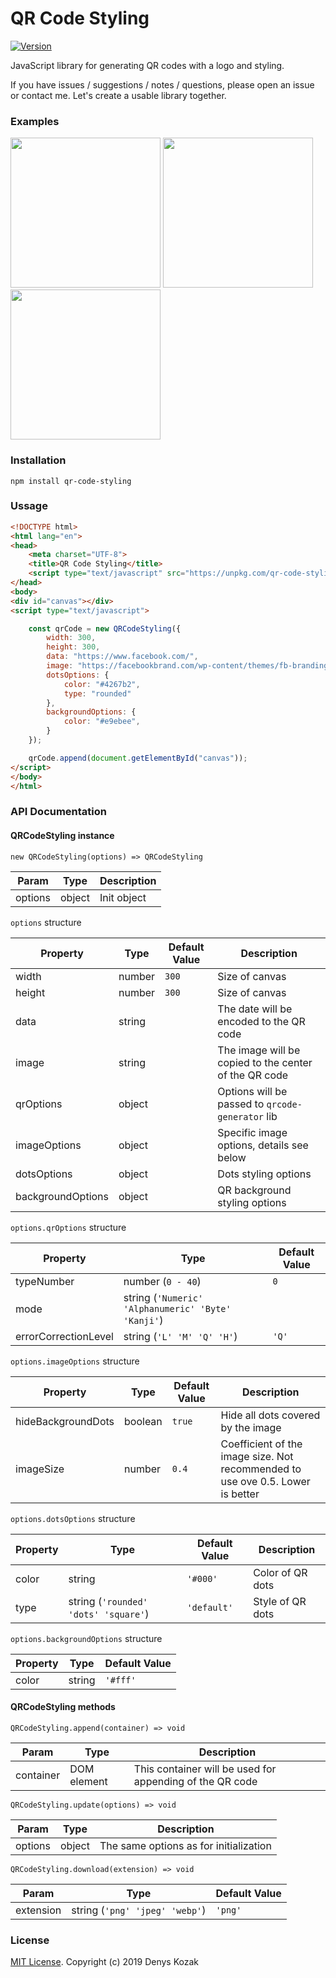 # QR Code Styling
[![Version](https://img.shields.io/npm/v/qr-code-styling.svg)](https://www.npmjs.org/package/qr-code-styling)

JavaScript library for generating QR codes with a logo and styling.

If you have issues / suggestions / notes / questions, please open an issue or contact me. Let's create a usable library together.
### Examples
<p float="left">
<img style="display:inline-block" src="https://raw.githubusercontent.com/kozakdenys/qr-code-styling/master/src/assets/facebook_example.png" width="240" />
<img style="display:inline-block" src="https://raw.githubusercontent.com/kozakdenys/qr-code-styling/master/src/assets/instagram_example.png" width="240" />
<img style="display:inline-block" src="https://raw.githubusercontent.com/kozakdenys/qr-code-styling/master/src/assets/telegram_example.png" width="240" />
</p>

### Installation

```
npm install qr-code-styling
```

### Ussage

```HTML
<!DOCTYPE html>
<html lang="en">
<head>
    <meta charset="UTF-8">
    <title>QR Code Styling</title>
    <script type="text/javascript" src="https://unpkg.com/qr-code-styling/lib/qr-code-styling.js"></script>
</head>
<body>
<div id="canvas"></div>
<script type="text/javascript">

    const qrCode = new QRCodeStyling({
        width: 300,
        height: 300,
        data: "https://www.facebook.com/",
        image: "https://facebookbrand.com/wp-content/themes/fb-branding/assets/images/fb-logo.png?v2",
        dotsOptions: {
            color: "#4267b2",
            type: "rounded"
        },
        backgroundOptions: {
            color: "#e9ebee",
        }
    });

    qrCode.append(document.getElementById("canvas"));
</script>
</body>
</html>
```

### API Documentation

#### QRCodeStyling instance
`new QRCodeStyling(options) => QRCodeStyling`

Param  |Type  |Description
-------|------|------------
options|object|Init object

`options` structure

Property         |Type  |Default Value|Description
-----------------|------|-------------|-----------------------------------------------------
width            |number|`300`        |Size of canvas
height           |number|`300`        |Size of canvas
data             |string|             |The date will be encoded to the QR code
image            |string|             |The image will be copied to the center of the QR code
qrOptions        |object|             |Options will be passed to `qrcode-generator` lib
imageOptions     |object|             |Specific image options, details see below
dotsOptions      |object|             |Dots styling options
backgroundOptions|object|             |QR background styling options

`options.qrOptions` structure

Property            |Type                                              |Default Value
--------------------|--------------------------------------------------|-------------
typeNumber          |number (`0 - 40`)                                 |`0`
mode                |string (`'Numeric' 'Alphanumeric' 'Byte' 'Kanji'`)|
errorCorrectionLevel|string (`'L' 'M' 'Q' 'H'`)                        |`'Q'`

`options.imageOptions` structure

Property          |Type   |Default Value|Description
------------------|-------|-------------|------------------------------------------------------------------------------
hideBackgroundDots|boolean|`true`       |Hide all dots covered by the image
imageSize         |number |`0.4`        |Coefficient of the image size. Not recommended to use ove 0.5. Lower is better

`options.dotsOptions` structure

Property|Type                                |Default Value|Description
--------|------------------------------------|-------------|-----------------
color  |string                              |`'#000'`     |Color of QR dots
type    |string (`'rounded' 'dots' 'square'`)|`'default'`  |Style of QR dots

`options.backgroundOptions` structure

Property|Type  |Default Value
--------|------|-------------
color  |string|`'#fff'`

#### QRCodeStyling methods
`QRCodeStyling.append(container) => void`

Param    |Type       |Description
---------|-----------|-----------
container|DOM element|This container will be used for appending of the QR code

`QRCodeStyling.update(options) => void`

Param  |Type  |Description
-------|------|--------------------------------------
options|object|The same options as for initialization

`QRCodeStyling.download(extension) => void`

Param    |Type                          |Default Value
---------|------------------------------|-------------
extension|string (`'png' 'jpeg' 'webp'`)|`'png'`

### License

[MIT License](https://raw.githubusercontent.com/kozakdenys/qr-code-styling/master/LICENSE). Copyright (c) 2019 Denys Kozak

